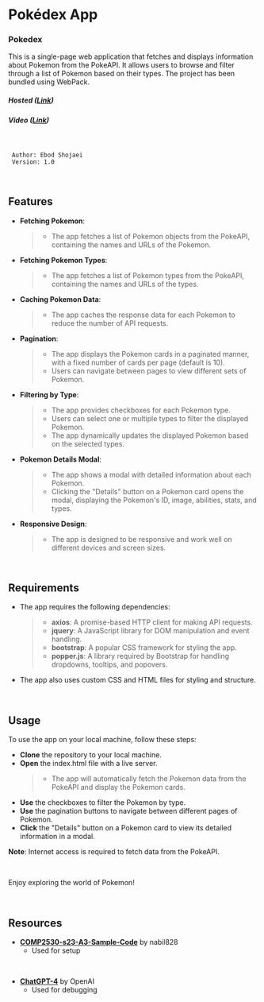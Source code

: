 # Pokédex App
### Pokedex

This is a single-page web application that fetches and displays information about Pokemon from the PokeAPI. It allows users to browse and filter through a list of Pokemon based on their types. The project has been bundled using WebPack.
<br>
##### Hosted (**[Link](https://pokebodex.netlify.app)**)
##### Video (**[Link](https://youtu.be/sbvp--K2mAM)**)

<br>

	 Author: Ebod Shojaei
	 Version: 1.0

<br>

## Features
- **Fetching Pokemon**: 
    > - The app fetches a list of Pokemon objects from the PokeAPI, containing the names and URLs of the Pokemon.
- **Fetching Pokemon Types**: 
    > - The app fetches a list of Pokemon types from the PokeAPI, containing the names and URLs of the types.
- **Caching Pokemon Data**: 
    > - The app caches the response data for each Pokemon to reduce the number of API requests.
- **Pagination**: 
    > - The app displays the Pokemon cards in a paginated manner, with a fixed number of cards per page (default is 10). 
	> - Users can navigate between pages to view different sets of Pokemon.
- **Filtering by Type**: 
    > - The app provides checkboxes for each Pokemon type. 
	> - Users can select one or multiple types to filter the displayed Pokemon. 
	> - The app dynamically updates the displayed Pokemon based on the selected types.
- **Pokemon Details Modal**: 
    > - The app shows a modal with detailed information about each Pokemon. 
	> - Clicking the "Details" button on a Pokemon card opens the modal, displaying the Pokemon's ID, image, abilities, stats, and types.
- **Responsive Design**: 
    > - The app is designed to be responsive and work well on different devices and screen sizes.

<br>

## Requirements
- The app requires the following dependencies:
    > - **axios**: A promise-based HTTP client for making API requests.
    > - **jquery**: A JavaScript library for DOM manipulation and event handling.
    > - **bootstrap**: A popular CSS framework for styling the app.
    > - **popper.js**: A library required by Bootstrap for handling dropdowns, tooltips, and popovers.

- The app also uses custom CSS and HTML files for styling and structure.

<br>

## Usage
To use the app on your local machine, follow these steps:
- **Clone** the repository to your local machine.
- **Open** the index.html file with a live server.
	> - The app will automatically fetch the Pokemon data from the PokeAPI and display the Pokemon cards.
- **Use** the checkboxes to filter the Pokemon by type.
- **Use** the pagination buttons to navigate between different pages of Pokemon.
- **Click** the "Details" button on a Pokemon card to view its detailed information in a modal.

**Note**: Internet access is required to fetch data from the PokeAPI.

<br>

Enjoy exploring the world of Pokemon!

<br>

## Resources
- **[COMP2530-s23-A3-Sample-Code](https://github.com/nabil828/COMP2530-s23-A3-Sample-Code)** by nabil828
	- Used for setup
<br>

- **[ChatGPT-4](https://chat.openai.com/)** by OpenAI
	- Used for debugging

<br>
